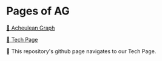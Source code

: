 # Pages of AG

[🚀 Acheulean Graph](https://acheul.net)

[🔭 Tech Page](https://tech.acheul.net)

📢 This repository's github page navigates to our Tech Page.